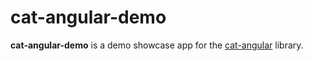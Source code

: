 cat-angular-demo
================

**cat-angular-demo** is a demo showcase app for the [cat-angular](https://github.com/Catalysts/cat-angular) library.